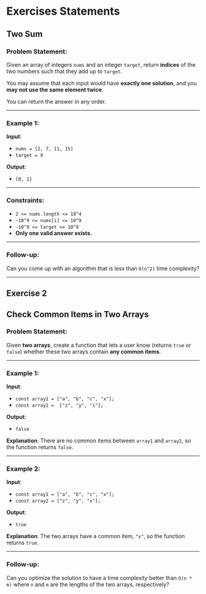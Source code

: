 # Exercises Statements


## Two Sum

### Problem Statement:

Given an array of integers `nums` and an integer `target`, return **indices** of the two numbers such that they add up to `target`.

You may assume that each input would have **exactly one solution**, and you **may not use the same element twice**.

You can return the answer in any order.

---

### Example 1:

**Input**:
- `nums = [2, 7, 11, 15]`
- `target = 9`


**Output**:
- `[0, 1]`


---

### Constraints:

- `2 <= nums.length <= 10^4`
- `-10^9 <= nums[i] <= 10^9`
- `-10^9 <= target <= 10^9`
- **Only one valid answer exists.**

---

### Follow-up:

Can you come up with an algorithm that is less than `O(n^2)` time complexity?

---

## Exercise 2
## Check Common Items in Two Arrays
### Problem Statement:

Given **two arrays**, create a function that lets a user know (returns `true` or `false`) whether these two arrays contain **any common items**.

---

### Example 1:

**Input**:
- `const array1 = ["a", "b", "c", "x"];`
- `const array2 =  ["z", "y", "i"];`

**Output**:
- `false`

**Explanation**:
There are no common items between `array1` and `array2`, so the function returns `false`.

---

### Example 2:

**Input**:
- `const array1 = ["a", "b", "c", "x"];`
- `const array2 = ["z", "y", "x"];`


**Output**:
- `true`


**Explanation**:
The two arrays have a common item, `"x"`, so the function returns `true`.

---

### Follow-up:

Can you optimize the solution to have a time complexity better than `O(n * m)` where `n` and `m` are the lengths of the two arrays, respectively?